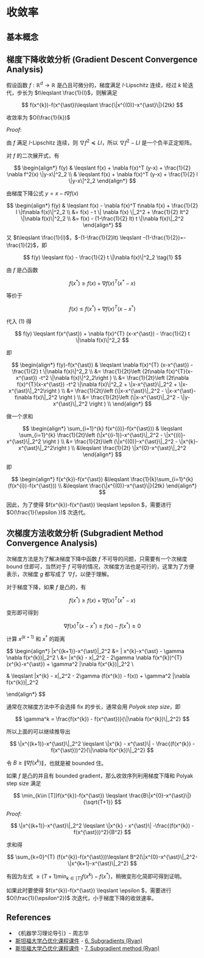 # 收敛率

## 基本概念


## 梯度下降收敛分析 (Gradient Descent Convergence Analysis)

假设函数 $f: \mathbb{R}^{d}\to \mathbb{R}$ 是凸且可微分的，梯度满足 $l$-Lipschitz 连续，经过 $k$ 轮迭代，步长为 $t\leqslant \frac{1}{l}$，则解满足

$$
f(x^{k})-f(x^{\ast})\leqslant \frac{\|x^{(0)}-x^{\ast}\|}{2tk}
$$

收敛率为 $O(\frac{1}{k})$

*Proof*:

由 $f$ 满足 $l$-Lipschitz 连续，则 $\nabla f^{2} \preceq LI$，所以 $\nabla f^2 - LI$ 是一个负半正定矩阵。

对 $f$ 的二次展开式，有

$$
\begin{align*}
f(y) & \leqslant f(x) + \nabla f(x)^T (y-x) + \frac{1}{2} \nabla f^2(x) \|y-x\|^2_2 \\
& \leqslant f(x) + \nabla f(x)^T (y-x) + \frac{1}{2} l \|y-x\|^2_2
\end{align*}
$$

由梯度下降公式 $y=x - t\nabla f(x)$

$$
\begin{align*}
f(y) & \leqslant f(x) - \nabla f(x)^T t\nabla f(x) + \frac{1}{2} l \|t\nabla f(x)\|^2_2 \\
&= f(x) - t \| \nabla f(x) \|_2^2 + \frac{1}{2} lt^2 \|\nabla f(x)\|^2_2 \\
&= f(x) - (1-\frac{1}{2} lt) t \|\nabla f(x)\|_2^2
\end{align*}
$$

又 $t\leqslant \frac{1}{l}$，$-(1-\frac{1}{2}lt) \leqslant -(1-\frac{1}{2})=-\frac{1}{2}$，即

$$
f(y) \leqslant f(x) - \frac{1}{2} t \|\nabla f(x)\|^2_2
\tag{1}
$$

由 $f$ 是凸函数

$$
f(x^{\ast}) \geqslant f(x) + \nabla f(x)^{T} (x^{\ast}-x)  
$$

等价于 

$$
f(x) \leqslant f(x^{\ast}) + \nabla f(x)^{T} (x-x^{\ast})
$$

代入 $(1)$ 得

$$
f(y) \leqslant f(x^{\ast}) + \nabla f(x)^{T} (x-x^{\ast}) - \frac{1}{2} t \|\nabla f(x)\|^2_2
$$

即

$$
\begin{align*}
f(y)-f(x^{\ast}) & \leqslant \nabla f(x)^{T} (x-x^{\ast}) - \frac{1}{2} t \|\nabla f(x)\|^2_2 \\
&= \frac{1}{2t}\left (2t\nabla f(x)^{T}(x-x^{\ast}) -t^2 \|\nabla f(x)\|^2_2\right ) \\
&= \frac{1}{2t}\left (2t\nabla f(x)^{T}(x-x^{\ast}) -t^2 \|\nabla f(x)\|^2_2 + \|x-x^{\ast}\|_2^2 + \|x-x^{\ast}\|_2^2\right ) \\
&= \frac{1}{2t}\left (\|x-x^{\ast}\|_2^2 - \|x-x^{\ast}-t\nabla f(x)\|_2^2 \right ) \\
&= \frac{1}{2t}\left (\|x-x^{\ast}\|_2^2 - \|y-x^{\ast}\|_2^2 \right ) \\
\end{align*}
$$

做一个求和

$$
\begin{align*}
\sum_{i=1}^{k} f(x^{(i)}-f(x^{\ast})) & \leqslant \sum_{i=1}^{k} \frac{1}{2t}\left (\|x^{(i-1)}-x^{\ast}\|_2^2 - \|x^{(i)}-x^{\ast}\|_2^2 \right ) \\
&= \frac{1}{2t}\left (\|x^{(0)}-x^{\ast}\|_2^2 - \|x^{k}-x^{\ast}\|_2^2\right ) \\
&\leqslant  \frac{1}{2t} \|x^{0}-x^{\ast}\|_2^2
\end{align*}
$$

即

$$
\begin{align*}
f(x^{k})-f(x^{\ast}) &\leqslant \frac{1}{k}\sum_{i=1}^{k} (f(x^{i})-f(x^{\ast})) \\
&\leqslant \frac{\|x^{(0)}-x^{\ast}\|}{2tk} 
\end{align*}
$$


因此，为了使得 $f(x^{k})-f(x^{\ast}) \leqslant \epsilon $，需要进行 $O(\frac{1}{\epsilon })$ 次迭代。

## 次梯度方法收敛分析 (Subgradient Method Convergence Analysis)

次梯度方法是为了解决梯度下降中函数 $f$ 不可导的问题，只需要有一个次梯度 bound 住即可，当然对于 $f$ 可导的情况，次梯度方法也是可行的，这里为了方便表示，次梯度 $g$ 都写成了 $\nabla f$，以便于理解。

对于梯度下降，如果 $f$ 是凸的，有

$$
f(x^{\ast}) \geqslant f(x) + \nabla f(x)^{T} (x^{\ast}-x)
$$

变形即可得到

$$
\nabla f(x)^{T} (x-x^{\ast}) \geqslant f(x) - f(x^{\ast}) \geqslant 0
$$

计算 $x^{(k+1)}$ 和 $x^{\ast}$ 的距离

$$
\begin{align*}
\|x^{(k+1)}-x^{\ast}\|_2^2 &= \| x^{k}-x^{\ast} - \gamma \nabla f(x^{k})\|_2^2 \\
&= \|x^{k} - x\|_2^2 - 2\gamma \nabla f(x^{k})^{T}(x^{k}-x^{\ast}) + \gamma^2 \|\nabla f(x^{k})\|_2^2 \\

& \leqslant \|x^{k} - x\|_2^2 - 2\gamma (f(x^{k}) - f(x)) + \gamma^2 \|\nabla f(x^{k})\|_2^2

\end{align*}
$$

通常在次梯度方法中不会选择 fix 的步长，通常会用 
*Polyak step size*，即

$$
\gamma^k = \frac{f(x^{k}) - f(x^{\ast})}{\|\nabla f(x^{k})\|_2^2}
$$

所以上面的可以继续推导出

$$
\|x^{(k+1)}-x^{\ast}\|_2^2 \leqslant \|x^{k} - x^{\ast}\| - \frac{(f(x^{k}) - f(x^{\ast}))^2}{\|\nabla f(x^{k})\|_2^2}
$$

令 $B \geqslant \|\nabla f(x^{k})\|$，也就是被 bounded 住。

如果 $f$ 是凸的并且有 bounded gradient，那么收敛序列利用梯度下降和 Polyak step size 满足

$$
\min_{k\in [T]}f(x^{k})-f(x^{\ast}) \leqslant \frac{B\|x^{0}-x^{\ast}\|}{\sqrt{T+1}}
$$

*Proof:*

$$
\|x^{(k+1)}-x^{\ast}\|_2^2 \leqslant \|x^{k} - x^{\ast}\| -\frac{(f(x^{k}) - f(x^{\ast}))^2}{B^2}
$$

求和得

$$
\sum_{k=0}^{T} (f(x^{k})-f(x^{\ast}))\leqslant B^2(\|x^{0}-x^{\ast}\|_2^2-\|x^{k+1}-x^{\ast}\|_2^2)
$$

有因为左式 $\geqslant (T+1) \min_{k\in[T]} f(x^{k})-f(x^{\ast})$，稍微变形化简即可得到证明。

如果此时要使得 $f(x^{k})-f(x^{\ast}) \leqslant \epsilon $，需要进行 $O(\frac{1}{\epsilon^2})$ 次迭代，小于梯度下降的收敛速率。


## References

- 《机器学习理论导引》- 周志华
- [斯坦福大学凸优化课程课件](https://www.stat.cmu.edu/~ryantibs/convexopt-F13/) - [6. Subgradients (Ryan)](https://www.stat.cmu.edu/~ryantibs/convexopt-F13/scribes/lec6.pdf)
- [斯坦福大学凸优化课程课件](https://www.stat.cmu.edu/~ryantibs/convexopt-F13/) - [7. Subgradient method (Ryan)](https://www.stat.cmu.edu/~ryantibs/convexopt-F13/scribes/lec7.pdf)